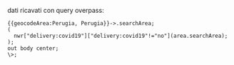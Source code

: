 ﻿

dati ricavati con query overpass:

```
{{geocodeArea:Perugia, Perugia}}->.searchArea;
(
  nwr["delivery:covid19"]["delivery:covid19"!="no"](area.searchArea);  
);
out body center;
\>;
```
